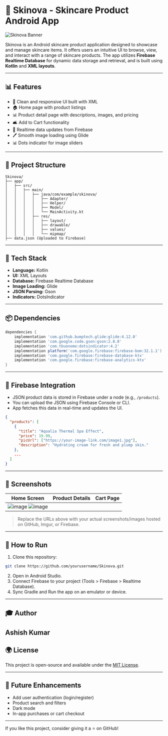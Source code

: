 # 🌟 Skinova - Skincare Product Android App

![Skinova Banner](https://your-image-link-here.com/banner.png) <!-- Replace with your app banner or screenshot -->

Skinova is an Android skincare product application designed to showcase and manage skincare items. It offers users an intuitive UI to browse, view, and interact with a range of skincare products. The app utilizes **Firebase Realtime Database** for dynamic data storage and retrieval, and is built using **Kotlin** and **XML layouts**.

---

## 📊 Features

* 🏦 Clean and responsive UI built with XML
* 🏠 Home page with product listings
* 📊 Product detail page with descriptions, images, and pricing
* 🛋️ Add to Cart functionality
* 📑 Realtime data updates from Firebase
* 🖊️ Smooth image loading using Glide
* 📊 Dots indicator for image sliders

---

## 📁 Project Structure

```
Skinova/
├── app/
│   ├── src/
│   │   ├── main/
│   │   │   ├── java/com/example/skinova/
│   │   │   │   ├── Adapter/
│   │   │   │   ├── Helper/
│   │   │   │   ├── Model/
│   │   │   │   └── MainActivity.kt
│   │   │   ├── res/
│   │   │   │   ├── layout/
│   │   │   │   ├── drawable/
│   │   │   │   ├── values/
│   │   │   │   └── mipmap/
├── data.json (Uploaded to Firebase)
```

---

## 🚀 Tech Stack

* **Language:** Kotlin
* **UI:** XML Layouts
* **Database:** Firebase Realtime Database
* **Image Loading:** Glide
* **JSON Parsing:** Gson
* **Indicators:** DotsIndicator

---

## 📦 Dependencies

```groovy
dependencies {
    implementation 'com.github.bumptech.glide:glide:4.12.0'
    implementation 'com.google.code.gson:gson:2.8.8'
    implementation 'com.tbuonomo:dotsindicator:4.2'
    implementation platform('com.google.firebase:firebase-bom:32.1.1')
    implementation 'com.google.firebase:firebase-database-ktx'
    implementation 'com.google.firebase:firebase-analytics-ktx'
}
```

---

## 📂 Firebase Integration

* JSON product data is stored in Firebase under a node (e.g., `/products`).
* You can upload the JSON using Firebase Console or CLI.
* App fetches this data in real-time and updates the UI.

```json
{
  "products": [
    {
      "title": "Aqualia Thermal Spa Effect",
      "price": 19.99,
      "picUrl": ["https://your-image-link.com/image1.jpg"],
      "description": "Hydrating cream for fresh and plump skin."
    },
    ...
  ]
}
```

---

## 📱 Screenshots

| Home Screen                         | Product Details                       | Cart Page                           |
| ----------------------------------- | ------------------------------------- | ----------------------------------- |
|  ![image](https://github.com/user-attachments/assets/974ea4f8-2bf5-4ce6-a0e7-14b36eb3d353) ![image](https://github.com/user-attachments/assets/1ff56205-254d-4453-a024-5586cd3fe079)




> Replace the URLs above with your actual screenshots/images hosted on GitHub, Imgur, or Firebase.

---

## 🔧 How to Run

1. Clone this repository:

```bash
git clone https://github.com/yourusername/Skinova.git
```

2. Open in Android Studio.
3. Connect Firebase to your project (Tools > Firebase > Realtime Database).
4. Sync Gradle and Run the app on an emulator or device.

---

## 🎓 Author

**Ashish Kumar**
---

## 🌍 License

This project is open-source and available under the [MIT License](LICENSE).

---

## 🚀 Future Enhancements

* Add user authentication (login/register)
* Product search and filters
* Dark mode
* In-app purchases or cart checkout

---

If you like this project, consider giving it a ⭐ on GitHub!

